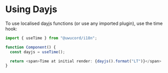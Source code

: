 # Using Dayjs

To use localised dayjs functions (or use any imported plugin), use the time hook:

```typescript
import { useTime } from "@uwucord/i18n";

function Component() {
  const dayjs = useTime();

  return <span>Time at initial render: {dayjs().format("LT")}</span>
}
```

